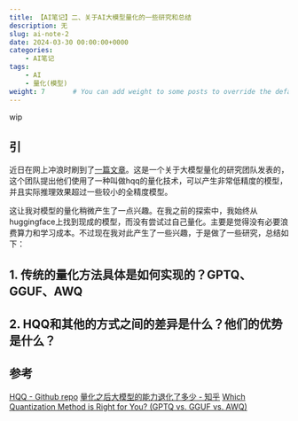 ```yaml
---
title: 【AI笔记】二、关于AI大模型量化的一些研究和总结
description: 无
slug: ai-note-2
date: 2024-03-30 00:00:00+0000
categories:
    - AI笔记
tags:
    - AI
    - 量化(模型)
weight: 7       # You can add weight to some posts to override the default sorting (date descending)
---
```


wip

## 引

近日在网上冲浪时刷到了[一篇文章](https://mobiusml.github.io/1bit_blog/)。这是一个关于大模型量化的研究团队发表的，这个团队提出他们使用了一种叫做hqq的量化技术，可以产生非常低精度的模型，并且实际推理效果超过一些较小的全精度模型。

这让我对模型的量化稍微产生了一点兴趣。在我之前的探索中，我始终从huggingface上找到现成的模型，而没有尝试过自己量化。主要是觉得没有必要浪费算力和学习成本。不过现在我对此产生了一些兴趣，于是做了一些研究，总结如下：

## 1. 传统的量化方法具体是如何实现的？GPTQ、GGUF、AWQ

## 2. HQQ和其他的方式之间的差异是什么？他们的优势是什么？


## 参考

[HQQ - Github repo](https://github.com/mobiusml/hqq)
[量化之后大模型的能力退化了多少 - 知乎](https://zhuanlan.zhihu.com/p/644378038)
[Which Quantization Method is Right for You? (GPTQ vs. GGUF vs. AWQ)](https://www.maartengrootendorst.com/blog/quantization/)
